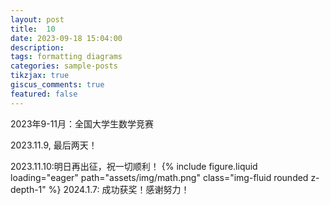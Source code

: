 ```yaml
---
layout: post
title:  10
date: 2023-09-18 15:04:00
description: 
tags: formatting diagrams
categories: sample-posts
tikzjax: true
giscus_comments: true
featured: false
---
```

2023年9-11月：全国大学生数学竞赛

2023.11.9, 最后两天！

2023.11.10:明日再出征，祝一切顺利！
{% include figure.liquid loading="eager" path="assets/img/math.png" class="img-fluid rounded z-depth-1" %}
2024.1.7: 成功获奖！感谢努力！